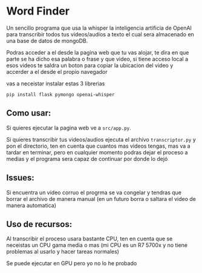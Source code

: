 # Word Finder

Un sencillo programa que usa la whisper la inteligencia artificia de OpenAI para transcribir todos tus videos/audios a texto el cual sera almacenado en una base de datos de mongoDB.

Podras acceder a el desde la pagina web que tu vas alojar, te dira en que parte se ha dicho esa palabra o frase y que video, si tiene acceso local a esos videos te saldra un boton para copiar la ubicacion del video y accerder a el desde el propio navegador


vas a neceistar instalar estas 3 librerias 

````
pip install flask pymongo openai-whisper
````

## Como usar:

Si quieres ejecutar la pagina web ve a ``src/app.py``.

Si quieres transcribir tus videos/audios ejecuta el archivo ``transcriptor.py`` y pon el directorio, ten en cuenta que cuantos mas videos tengas, mas va a tardar en terminar, pero en cualquier momento podras dejar el proceso a medias y el programa sera capaz de continuar por donde lo dejó

## Issues: 

Si encuentra un video corruo el progrma se va congelar y tendras que borrar el archivo de manera manual (en un futuro borra o saltara el video de manera automatica)

## Uso de recursos:

Al transcribir el proceso usara bastante CPU, ten en cuenta que se neceistas un CPU gama media o mas (mi CPU es un R7 5700x y no tiene problemas al usarlo y hacer tareas normales)

Se puede ejecutar en GPU pero yo no lo he probado

